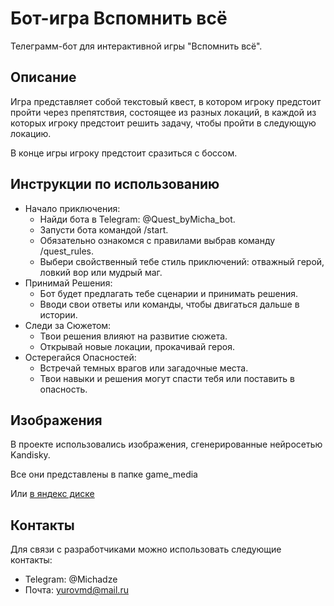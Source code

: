 # Бот-игра Вспомнить всё
 Телеграмм-бот для интерактивной игры "Вспомнить всё".


## Описание

Игра представляет собой текстовый квест, 
в котором игроку предстоит пройти через препятствия, 
состоящее из разных локаций, в каждой из которых игроку предстоит решить задачу, 
чтобы пройти в следующую локацию.

В конце игры игроку предстоит сразиться с боссом.

## Инструкции по использованию
- Начало приключения:
  - Найди бота в Telegram: @Quest_byMicha_bot.
  - Запусти бота командой /start.
  - Обязательно ознакомся с правилами выбрав команду /quest_rules.
  - Выбери свойственный тебе стиль приключений: отважный герой, ловкий вор или мудрый маг.
- Принимай Решения:
  - Бот будет предлагать тебе сценарии и принимать решения.
  - Вводи свои ответы или команды, чтобы двигаться дальше в истории. 
- Следи за Сюжетом:
  - Твои решения влияют на развитие сюжета. 
  - Открывай новые локации, прокачивай героя.
- Остерегайся Опасностей:
  - Встречай темных врагов или загадочные места. 
  - Твои навыки и решения могут спасти тебя или поставить в опасность.


## Изображения
В проекте использовались изображения, сгенерированные нейросетью Kandisky.

Все они представлены в папке game_media

Или [в яндекс диске](https://disk.yandex.ru/client/disk/media_files)

## Контакты
Для связи с разработчиками можно использовать следующие контакты:

- Telegram: @Michadze
- Почта: yurovmd@mail.ru
